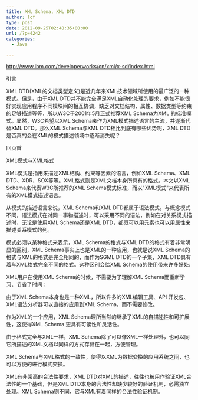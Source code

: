 ```yaml
---
title: XML Schema, XML DTD
author: lcf
type: post
date: 2012-09-25T02:48:35+00:00
url: /?p=4242
categories:
  - Java

---
```

<http://www.ibm.com/developerworks/cn/xml/x-sd/index.html>

引言

XML DTD(XML的文档类型定义)是近几年来XML技术领域所使用的最广泛的一种模式。但是，由于XML DTD并不能完全满足XML自动化处理的要求，例如不能很好实现应用程序不同模块间的相互协调，缺乏对文档结构、属性、数据类型等约束的足够描述等等，所以W3C于2001年5月正式推荐XML Schema为XML 的标准模式。显然，W3C希望以XML Schema来作为XML模式描述语言的主流，并逐渐代替XML DTD。那么XML Schema与XML DTD相比到底有哪些优势呢，XML DTD是否真的会在XML的模式描述领域中逐渐消失呢？

回页首

XML模式与XML格式

XML模式是指用来描述XML结构、约束等因素的语言，例如XML Schema、XML DTD、XDR，SOX等等。XML格式则是XML文档本身所具有的格式。本文以XML Schema来代表W3C所推荐的XML Schema模式标准，而以"XML模式"来代表所有的XML模式描述语言。

从模式的描述语言来说，XML Schema和XML DTD都属于语法模式。与概念模式不同，语法模式在对同一事物描述时，可以采用不同的语法，例如在对关系模式描述时，无论是使用XML Schema还是XML DTD，都既可以用元素也可以用属性来描述关系模式的列。

模式必须以某种格式来表示，XML Schema的格式与XML DTD的格式有着非常明显的区别，XML Schema事实上也是XML的一种应用，也就是说XML Schema的格式与XML的格式是完全相同的，而作为SGML DTD的一个子集，XML DTD具有着与XML格式完全不同的格式。这种区别会给XML Schema的使用带来许多好处: 

XML用户在使用XML Schema的时候，不需要为了理解XML Schema而重新学习，节省了时间；

由于XML Schema本身也是一种XML，所以许多的XML编辑工具、API 开发包、XML语法分析器可以直接的应用到XML Schema，而不需要修改。

作为XML的一个应用，XML Schema理所当然的继承了XML的自描述性和可扩展性，这使得XML Schema 更具有可读性和灵活性。

由于格式完全与XML一样，XML Schema除了可以像XML一样处理外，也可以同它所描述的XML文档以同样的方式存储在一起，方便管理。

XML Schema与XML格式的一致性，使得以XML为数据交换的应用系统之间，也可以方便的进行模式交换。

XML有非常高的合法性要求，XML DTD对XML的描述，往往也被用作验证XML合法性的一个基础，但是XML DTD本身的合法性却缺少较好的验证机制，必需独立处理。XML Schema则不同，它与XML有着同样的合法性验证机制。